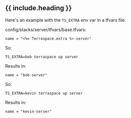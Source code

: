 ## {{ include.heading }}

Here's an example with the `TS_EXTRA` env var in a tfvars file.

config/stacks/server/tfvars/base.tfvars:

    name = "<%= Terraspace.extra %>-server"

So:

    TS_EXTRA=bob terraspace up server

Results in:

    name = "bob-server"

So:

    TS_EXTRA=kevin terraspace up server

Results in:

    name = "kevin-server"
